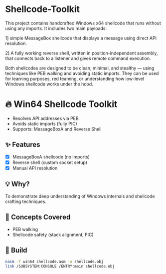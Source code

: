 # Shellcode-Toolkit
This project contains handcrafted Windows x64 shellcode that runs without using any imports. It includes two main payloads:

1] simple MessageBox shellcode that displays a message using direct API resolution.

2] A fully working reverse shell, written in position-independent assembly, that connects back to a listener and gives remote command execution.

Both shellcodes are designed to be clean, minimal, and stealthy — using techniques like PEB walking and avoiding static imports. They can be used for learning purposes, red teaming, or understanding how low-level Windows shellcode works under the hood.

# 🔥 Win64 Shellcode Toolkit

- Resolves API addresses via PEB
- Avoids static imports (fully PIC)
- Supports: MessageBoxA and Reverse Shell

## ✨ Features

- [x] MessageBoxA shellcode (no imports)
- [x] Reverse shell (custom socket setup)
- [x] Manual API resolution

## 💡 Why?

To demonstrate deep understanding of Windows internals and shellcode crafting techniques.

## 🧠 Concepts Covered

- PEB walking
- Shellcode safety (stack alignment, PIC)

## 🔧 Build

```bash
nasm -f win64 shellcode.asm -o shellcode.obj
link /SUBSYSTEM:CONSOLE /ENTRY:main shellcode.obj


